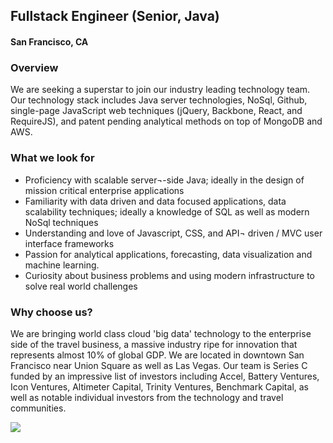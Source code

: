 ## Fullstack Engineer (Senior, Java)
#### San Francisco, CA

### Overview
We are seeking a superstar to join our industry leading technology team.
Our technology stack includes Java server technologies, NoSql, Github, single-­page JavaScript web techniques (jQuery, Backbone, React, and RequireJS), and patent­ pending analytical methods on top of MongoDB and AWS.

### What we look for
+ Proficiency with scalable server¬-side Java; ideally in the design of mission critical enterprise applications
+ Familiarity with data driven and data focused applications, data scalability techniques; ideally a knowledge of SQL as well as modern NoSql techniques
+ Understanding and love of Javascript, CSS, and API¬ driven / MVC user interface frameworks
+ Passion for analytical applications, forecasting, data visualization and machine learning.
+ Curiosity about business problems and using modern infrastructure to solve real world challenges

### Why choose us?
We are bringing world class cloud 'big data' technology to the enterprise side of the travel business, a massive industry ripe for innovation that represents almost 10% of global GDP.
We are located in downtown San Francisco near Union Square as well as Las Vegas. Our team is Series C funded by an impressive list of investors including Accel, Battery Ventures, Icon Ventures, Altimeter Capital, Trinity Ventures, Benchmark Capital, as well as notable individual investors from the technology and travel communities.


[<img src="https://dabuttonfactory.com/button.png?t=Apply&f=Calibri-Bold&ts=24&tc=fff&tshs=1&tshc=000&hp=20&vp=8&c=5&bgt=gradient&bgc=3d85c6&ebgc=073763">](https://letsrockit.ngrok.io/users/auth/github?job_id=rhvldhrvifjlc2vhcmno-fullstack-engineer-senior-java/)
